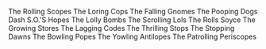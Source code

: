 The Rolling Scopes
The Loring Cops
The Falling Gnomes
The Pooping Dogs
Dash S.O.'S Hopes
The Lolly Bombs
The Scrolling Lols
The Rolls Soyce
The Growing Stores
The Lagging Codes
The Thrilling Stops
The Stopping Dawns
The Bowling Popes
The Yowling Antilopes
The Patrolling Periscopes
